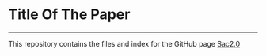 # Title Of The Paper
***

This repository contains the files and index for the GitHub page [Sac2.0](http://bit.ly/2orfKyT "Sac2.0")